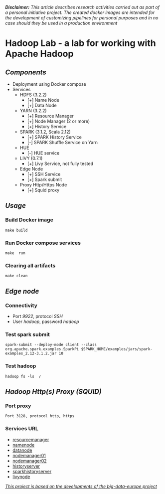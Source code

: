 *__Disclaimer:__* *This article describes research activities carried out as part of a personal initiative project. The created docker images are intended for the development of customizing pipelines for personal purposes and in no case should they be used in a production environment*

# Hadoop Lab - a lab for working with Apache Hadoop
## *Components*
+ Deployment using Docker compose
+ Services
    + HDFS (3.2.2)
        + [+] Name Node
        + [+] Data Node
    + YARN (3.2.2)
        + [+] Resource Manager
        + [+] Node Manager (2 or more)
        + [+] History Service
    + SPARK (3.1.2, Scala 2.12)
        + [+] SPARK History Service
        + [-] SPARK Shuffle Service on Yarn
    + HUE
        + [-] HUE service
    + LIVY (0.7.1)
        + [+] Livy Service, not fully tested 
    + Edge Node 
        + [+] SSH Service
        + [+] Spark submit
    + Proxy Http/Https Node 
        + [+] Squid proxy

## *Usage*
### Build Docker image
`make build`
### Run Docker compose services
`make  run`
### Clearing all artifacts
`make clean`

## *Edge node*
### Connectivity
   + Port *9922*, protocol *SSH*
   + User *hadoop*, password *hadoop*

### Test spark submit
   `spark-submit --deploy-mode client --class org.apache.spark.examples.SparkPi $SPARK_HOME/examples/jars/spark-examples_2.12-3.1.2.jar 10`
### Test hadoop
   `hadoop fs -ls  /`

## *Hadoop Http(s) Proxy (SQUID)*
### Port proxy
    Port 3128, protocol http, https 
### Services URL
 + [resourcemanager](http://resourcemanager:8088)
 + [namenode](http://namenode:9870)
 + [datanode](http://datanode:9864)
 + [nodemanager01](http://nodemanager01:8042)
 + [nodemanager02](http://nodemanager02:8042)
 + [historyserver](http://historyserver:8188)
 + [sparkhistoryserver](http://sparkhistoryserver:18080)
 + [livynode](http://livynode:8998)

*[This project is based on the developments of the big-data-europe project](https://github.com/big-data-europe/docker-hadoop)*
